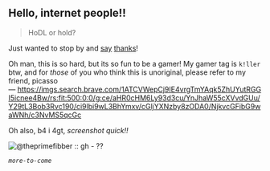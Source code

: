 ## Hello, internet people!!
> HoDL or hold?

Just wanted to stop by and [say](https://www.youtube.com/watch?v=S_AFc_BXht4) [thanks](https://www.youtube.com/watch?v=NbdRIVCBqNI)! 

Oh man, this is so hard, but its so fun to be a gamer! My gamer tag is `k!ller` btw, and for _those_ of you who think this is unoriginal, please refer to my friend, picasso — https://imgs.search.brave.com/1ATCVWepCj9IE4vrgTmYAqk5ZhUYutRGGI5icnee4Bw/rs:fit:500:0:0/g:ce/aHR0cHM6Ly93d3cu/YnJhaW55cXVvdGUu/Y29tL3Bob3Rvc190/ci9lbi9wL3BhYmxv/cGljYXNzby8zODA0/NjkvcGFibG9waWNh/c3NvMS5qcGc

Oh also, b4 i 4gt, _screenshot quick!!_

![@theprimefibber :: `gh` - ??](https://github.com/thisispalash/thisispalash/assets/8326468/ffba63ae-0b68-4731-9104-a0c25b8856ad)


_`more-to-come`_
